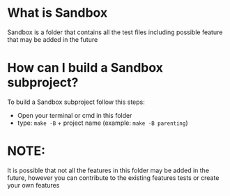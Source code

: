 # What is Sandbox
Sandbox is a folder that contains all the test files including possible feature that may be added in the future

# How can I build a Sandbox subproject?
To build a Sandbox subproject follow this steps:
 - Open your terminal or cmd in this folder
 - type: `make -B` + project name (example: `make -B parenting`)

# NOTE:
It is possible that not all the features in this folder may be added in the future, however you can contribute to the existing features tests or create your own features
